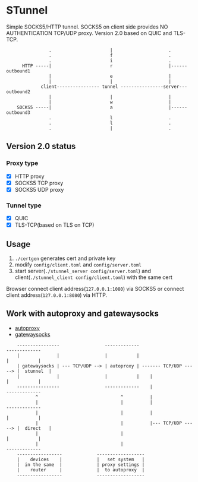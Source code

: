 # STunnel

Simple SOCKS5/HTTP tunnel. SOCKS5 on client side provides NO AUTHENTICATION TCP/UDP proxy. Version 2.0 based on QUIC and TLS-TCP.

```
                .                      |                     .
                .                      f                     .
                .                      i                     .
      HTTP -----|                      r                     |------ outbound1
                |                      e                     |
                |                      |                     |
             client---------------- tunnel ----------------server--- outbound2
                |                      |                     |
                |                      w                     |
    SOCKS5 -----|                      a                     |------ outbound3
                .                      l                     .
                .                      l                     .
                .                      |                     .
```

## Version 2.0 status

### Proxy type

- [x] HTTP proxy
- [x] SOCKS5 TCP proxy
- [x] SOCKS5 UDP proxy

### Tunnel type

- [x] QUIC
- [x] TLS-TCP(based on TLS on TCP)

## Usage

1. `./certgen` generates cert and private key
2. modify `config/client.toml` and `config/server.toml`
3. start server(`./stunnel_server config/server.toml`) and client(`./stunnel_client config/client.toml`) with the same cert

Browser connect client address(`127.0.0.1:1080`) via SOCKS5 or connect client address(`127.0.0.1:8080`) via HTTP.

## Work with autoproxy and gatewaysocks

* [autoproxy](https://github.com/airtrack/autoproxy)
* [gatewaysocks](https://github.com/airtrack/gatewaysocks)

```
    ----------------                 -------------                        -------------
    |              |                 |           |                        |           |
    | gatewaysocks | --- TCP/UDP --> | autoproxy | ------- TCP/UDP -----> |  stunnel  |
    |              |                 |           |    |                   |           |
    ----------------                 -------------    |                   -------------
           ^                               ^          |
           |                               |          |                   -------------
           |                               |          |                   |           |
           |                               |          |--- TCP/UDP -----> |  direct   |
           |                               |                              |           |
           |                               |                              -------------
    -----------------             ------------------
    |    devices    |             |   set system   |
    |  in the same  |             | proxy settings |
    |    router     |             |  to autoproxy  |
    -----------------             ------------------
```

